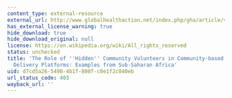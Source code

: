```yaml
---
content_type: external-resource
external_url: http://www.globalhealthaction.net/index.php/gha/article/view/27214
has_external_license_warning: true
hide_download: true
hide_download_original: null
license: https://en.wikipedia.org/wiki/All_rights_reserved
status: unchecked
title: 'The Role of ''Hidden'' Community Volunteers in Community-based Health Service
  Delivery Platforms: Examples from Sub-Saharan Africa'
uid: d7cd5a26-5490-4b1f-800f-c0e1f2c040eb
url_status_code: 403
wayback_url: ''
---
```


